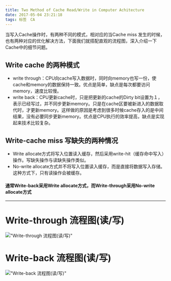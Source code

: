 ```yaml
---
title: Two Method of Cache Read/Write in Computer Achitecture
date: 2017-05-04 23:21:18
tags: 标签　CA
---
```

当写入Cache操作时，有两种不同的模式，相对应的当Cache miss 发生的时候，也有两种对应的优化解决方法，下面我们就搭配直观的流程图，深入介绍一下Cache中的细节问题。
<!--more-->
## Write cache 的两种模式

- write through：CPU向cache写入数据时，同时向memory也写一份，使cache和memory的数据保持一致。优点是简单，缺点是每次都要访问memory，速度比较慢。
- write back：CPU更新cache时，只是把更新的cache的Dirty bit设置为１，表示已经写过，并不同步更新memory。只是在cache区要被新进入的数据取代时，才更新memory。这样做的原因是考虑到很多时候cache存入的是中间结果，没有必要同步更新memory。优点是CPU执行的效率提高，缺点是实现起来技术比较复杂。

## Write-cache miss 写缺失的两种情况

- Write allocate方式将写入位置读入缓存，然后采用write-hit（缓存命中写入）操作。写缺失操作与读缺失操作类似。
- No-write allocate方式并不将写入位置读入缓存，而是直接将数据写入存储。这种方式下，只有读操作会被缓存。

#### 通常Write-back采用Write allocate方式，而Write-through采用No-write allocate方式

---
# Write-through 流程图(读/写)
!["Write-through 流程图(读/写)"](/img/cache01.jpg)
# Write-back 流程图(读/写)
!["Write-back 流程图(读/写)"](/img/cache02.jpg)
